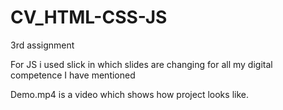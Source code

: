 # CV_HTML-CSS-JS
3rd assignment

For JS i used slick in which slides are changing for all my digital competence I have mentioned

Demo.mp4 is a video which shows how project looks like.
